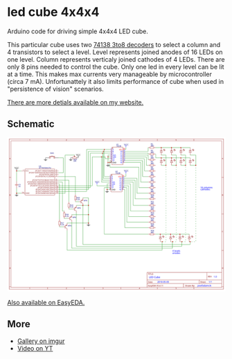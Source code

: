 # led cube 4x4x4

Arduino code for driving simple 4x4x4 LED cube. 

This particular cube uses two [74138 3to8 decoders](http://www.ti.com/lit/ds/symlink/sn74ls138.pdf) to select a column and 4 transistors to select a level.
Level represents joined anodes of 16 LEDs on one level. Column represents verticaly joined cathodes of 4 LEDs. There are only 8 pins needed to control the cube. Only one led in every level can be lit at a time. This makes max currents very manageable by microcontroller (circa 7 mA). Unfortunattely it also limits performance of cube when used in "persistence of vision" scenarios.

[There are more detials available on my website.](https://josef-adamcik.cz/electronics/led-cube-4x4x4x-attiny84-74138.html)

## Schematic

![Schematic](schematic/Schematic_ledcubedriver_LEDCube_20180715165845.svg)

[Also available on EasyEDA.](https://easyeda.com/josefadamcik/ledcubedriver)

## More 

- [Gallery on imgur](https://imgur.com/a/ktky9d0)
- [Video on YT ](https://www.youtube.com/watch?v=VQNsp-L_gPY)



